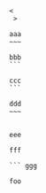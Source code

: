 ~~~
<
 >
~~~

```
aaa
~~~
```

~~~
bbb
```
~~~

````
ccc
```
``````

~~~~
ddd
~~~
~~~~

```
```

```
eee
  ```

   ```
fff
  ```

```
``` ggg
```

~~~ aa ``` ~~~
foo
~~~
